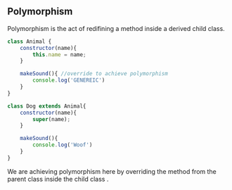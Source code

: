 ## Polymorphism

Polymorphism is the act of redifining a method inside a derived child class. 
```js
class Animal {
    constructor(name){
        this.name = name;
    }

    makeSound(){ //override to achieve polymorphism 
        console.log('GENEREIC')
    }
}

class Dog extends Animal{
    constructor(name){
        super(name);
    }

    makeSound(){
        console.log('Woof')
    }
}


```
We are achieving polymorphism here by overriding the method from the parent class inside the child class . 

